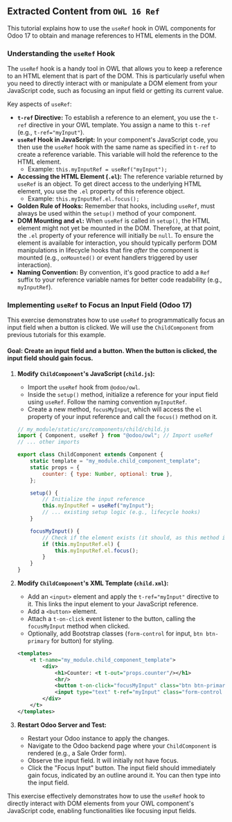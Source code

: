 ## Extracted Content from `OWL 16 Ref`


This tutorial explains how to use the `useRef` hook in OWL components for Odoo 17 to obtain and manage references to HTML elements in the DOM.

### Understanding the `useRef` Hook

The `useRef` hook is a handy tool in OWL that allows you to keep a reference to an HTML element that is part of the DOM. This is particularly useful when you need to directly interact with or manipulate a DOM element from your JavaScript code, such as focusing an input field or getting its current value.

Key aspects of `useRef`:
* **`t-ref` Directive:** To establish a reference to an element, you use the `t-ref` directive in your OWL template. You assign a name to this `t-ref` (e.g., `t-ref="myInput"`).
* **`useRef` Hook in JavaScript:** In your component's JavaScript code, you then use the `useRef` hook with the same name as specified in `t-ref` to create a reference variable. This variable will hold the reference to the HTML element.
    * Example: `this.myInputRef = useRef("myInput");` 
* **Accessing the HTML Element (`.el`):** The reference variable returned by `useRef` is an object. To get direct access to the underlying HTML element, you use the `.el` property of this reference object.
    * Example: `this.myInputRef.el.focus();` 
* **Golden Rule of Hooks:** Remember that hooks, including `useRef`, must always be used within the `setup()` method of your component.
* **DOM Mounting and `el`:** When `useRef` is called in `setup()`, the HTML element might not yet be mounted in the DOM. Therefore, at that point, the `.el` property of your reference will initially be `null`. To ensure the element is available for interaction, you should typically perform DOM manipulations in lifecycle hooks that fire *after* the component is mounted (e.g., `onMounted()` or event handlers triggered by user interaction).
* **Naming Convention:** By convention, it's good practice to add a `Ref` suffix to your reference variable names for better code readability (e.g., `myInputRef`).

### Implementing `useRef` to Focus an Input Field (Odoo 17)

This exercise demonstrates how to use `useRef` to programmatically focus an input field when a button is clicked. We will use the `ChildComponent` from previous tutorials for this example.

#### Goal: Create an input field and a button. When the button is clicked, the input field should gain focus.

1.  **Modify `ChildComponent`'s JavaScript (`child.js`):**
    * Import the `useRef` hook from `@odoo/owl`. 
    * Inside the `setup()` method, initialize a reference for your input field using `useRef`. Follow the naming convention `myInputRef`. 
    * Create a new method, `focusMyInput`, which will access the `el` property of your input reference and call the `focus()` method on it. 

    ```javascript
    // my_module/static/src/components/child/child.js
    import { Component, useRef } from "@odoo/owl"; // Import useRef
    // ... other imports

    export class ChildComponent extends Component {
        static template = "my_module.child_component_template";
        static props = {
            counter: { type: Number, optional: true },
        };

        setup() {
            // Initialize the input reference
            this.myInputRef = useRef("myInput"); 
            // ... existing setup logic (e.g., lifecycle hooks)
        }

        focusMyInput() {
            // Check if the element exists (it should, as this method is called on button click after mounting)
            if (this.myInputRef.el) {
                this.myInputRef.el.focus(); 
            }
        }
    }
    ```

2.  **Modify `ChildComponent`'s XML Template (`child.xml`):**
    * Add an `<input>` element and apply the `t-ref="myInput"` directive to it. This links the input element to your JavaScript reference. 
    * Add a `<button>` element.
    * Attach a `t-on-click` event listener to the button, calling the `focusMyInput` method when clicked. 
    * Optionally, add Bootstrap classes (`form-control` for input, `btn btn-primary` for button) for styling. 

    ```xml
    <templates>
        <t t-name="my_module.child_component_template">
            <div>
                <h1>Counter: <t t-out="props.counter"/></h1>
                <hr/>
                <button t-on-click="focusMyInput" class="btn btn-primary me-2">Focus Input</button> 
                <input type="text" t-ref="myInput" class="form-control d-inline-block w-auto"/> 
            </div>
        </t>
    </templates>
    ```

3.  **Restart Odoo Server and Test:**
    * Restart your Odoo instance to apply the changes.
    * Navigate to the Odoo backend page where your `ChildComponent` is rendered (e.g., a Sale Order form).
    * Observe the input field. It will initially not have focus.
    * Click the "Focus Input" button. The input field should immediately gain focus, indicated by an outline around it. You can then type into the input field.

This exercise effectively demonstrates how to use the `useRef` hook to directly interact with DOM elements from your OWL component's JavaScript code, enabling functionalities like focusing input fields.
